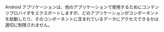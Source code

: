 
Android アプリケーションは、他のアプリケーションで使用するためにコンテンツプロバイダをエクスポートしますが、どのアプリケーションがコンポーネントを起動したり、そのコンポーネントに含まれているデータにアクセスできるかは適切に制限されません。

